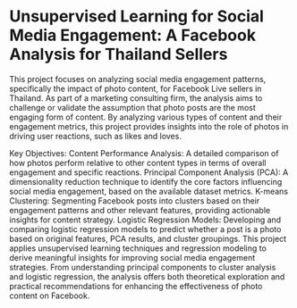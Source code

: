 # Unsupervised Learning for Social Media Engagement: A Facebook Analysis for Thailand Sellers

This project focuses on analyzing social media engagement patterns, specifically the impact of photo content, for Facebook Live sellers in Thailand. As part of a marketing consulting firm, the analysis aims to challenge or validate the assumption that photo posts are the most engaging form of content. By analyzing various types of content and their engagement metrics, this project provides insights into the role of photos in driving user reactions, such as likes and loves.

Key Objectives:
Content Performance Analysis: A detailed comparison of how photos perform relative to other content types in terms of overall engagement and specific reactions.
Principal Component Analysis (PCA): A dimensionality reduction technique to identify the core factors influencing social media engagement, based on the available dataset metrics.
K-means Clustering: Segmenting Facebook posts into clusters based on their engagement patterns and other relevant features, providing actionable insights for content strategy.
Logistic Regression Models: Developing and comparing logistic regression models to predict whether a post is a photo based on original features, PCA results, and cluster groupings.
This project applies unsupervised learning techniques and regression modeling to derive meaningful insights for improving social media engagement strategies. From understanding principal components to cluster analysis and logistic regression, the analysis offers both theoretical exploration and practical recommendations for enhancing the effectiveness of photo content on Facebook.


